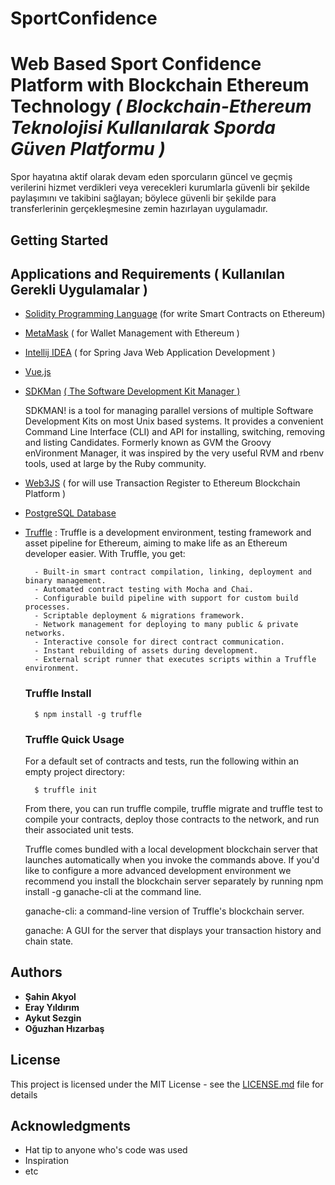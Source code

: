 # SportConfidence
# Web Based Sport Confidence Platform with Blockchain Ethereum Technology *( Blockchain-Ethereum Teknolojisi Kullanılarak Sporda Güven Platformu )*

Spor hayatına aktif olarak devam eden sporcuların güncel ve geçmiş verilerini hizmet verdikleri veya verecekleri kurumlarla güvenli bir şekilde paylaşımını ve takibini sağlayan; böylece güvenli bir şekilde para transferlerinin gerçekleşmesine zemin hazırlayan uygulamadır.

## Getting Started

## Applications and Requirements ( Kullanılan Gerekli Uygulamalar )

* [Solidity Programming Language]() (for write Smart Contracts on Ethereum)
* [MetaMask]() ( for Wallet Management with Ethereum )
* [Intellij IDEA]() ( for Spring Java Web Application Development ) 
* [Vue.js]()
            
* [SDKMan]() [ ( The Software Development Kit Manager )]( )

    SDKMAN! is a tool for managing parallel versions of multiple Software Development Kits on most Unix based systems. It provides a convenient Command Line Interface (CLI) and API for installing, switching, removing and listing Candidates. Formerly known as GVM the Groovy enVironment Manager, it was inspired by the very useful RVM and rbenv tools, used at large by the Ruby community. 

* [Web3JS]() ( for will use Transaction Register to Ethereum Blockchain Platform ) 
* [PostgreSQL Database]()
* [Truffle]() :
        Truffle is a development environment, testing framework and asset pipeline for Ethereum, aiming to make life as an Ethereum developer easier. With Truffle, you get: 
        
        - Built-in smart contract compilation, linking, deployment and binary management.
        - Automated contract testing with Mocha and Chai.
        - Configurable build pipeline with support for custom build processes.
        - Scriptable deployment & migrations framework.
        - Network management for deploying to many public & private networks.
        - Interactive console for direct contract communication.
        - Instant rebuilding of assets during development.
        - External script runner that executes scripts within a Truffle environment.
    ### Truffle Install
        $ npm install -g truffle
    ### Truffle Quick Usage
    For a default set of contracts and tests, run the following within an empty project directory:

        $ truffle init 
    From there, you can run truffle compile, truffle migrate and truffle test to compile your contracts, deploy those contracts to the network, and run their associated unit tests.

    Truffle comes bundled with a local development blockchain server that launches automatically when you invoke the commands above. If you'd like to configure a more advanced development environment we recommend you install the blockchain server separately by running npm install -g ganache-cli at the command line.

    ganache-cli: a command-line version of Truffle's blockchain server.

    ganache: A GUI for the server that displays your transaction history and chain state.


## Authors
* **Şahin Akyol**
* **Eray Yıldırım**
* **Aykut Sezgin**
* **Oğuzhan Hızarbaş**

## License

This project is licensed under the MIT License - see the [LICENSE.md](LICENSE.md) file for details

## Acknowledgments

* Hat tip to anyone who's code was used
* Inspiration
* etc

